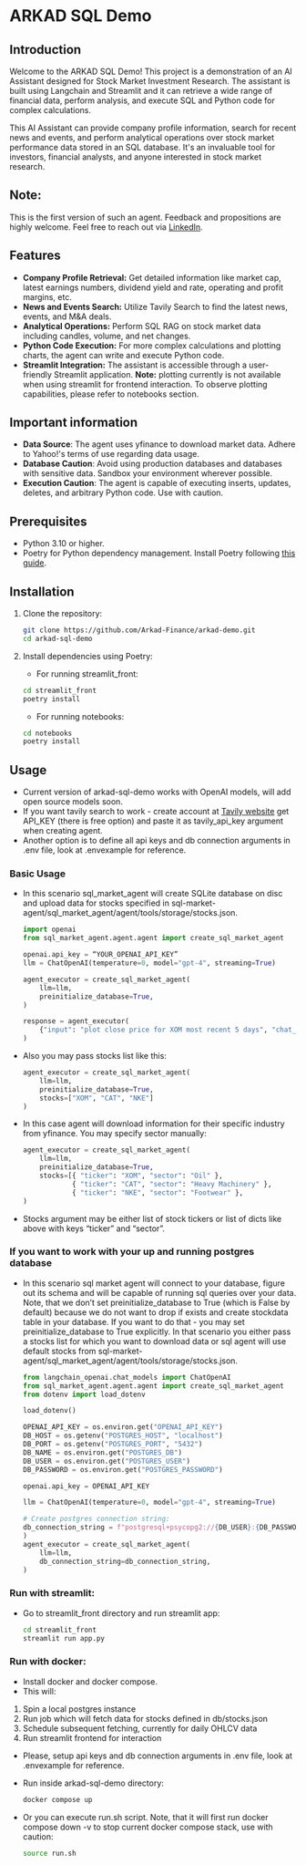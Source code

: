 # ARKAD SQL Demo

## Introduction
Welcome to the ARKAD SQL Demo! This project is a demonstration of an AI Assistant designed for Stock Market Investment Research. The assistant is built using Langchain and Streamlit and it can retrieve a wide range of financial data, perform analysis, and execute SQL and Python code for complex calculations.

This AI Assistant can provide company profile information, search for recent news and events, and perform analytical operations over stock market performance data stored in an SQL database. It's an invaluable tool for investors, financial analysts, and anyone interested in stock market research.


## Note:
This is the first version of such an agent. Feedback and propositions are highly welcome. Feel free to reach out via [LinkedIn](https://www.linkedin.com/in/oleh-davydiuk/).


## Features
- **Company Profile Retrieval:** Get detailed information like market cap, latest earnings numbers, dividend yield and rate, operating and profit margins, etc.
- **News and Events Search:** Utilize Tavily Search to find the latest news, events, and M&A deals.
- **Analytical Operations:** Perform SQL RAG on stock market data including candles, volume, and net changes.
- **Python Code Execution:** For more complex calculations and plotting charts, the agent can write and execute Python code.
- **Streamlit Integration:** The assistant is accessible through a user-friendly Streamlit application. **Note:** plotting currently is not available when using streamlit for frontend interaction. To observe plotting capabilities, please refer to notebooks section.

## Important information
- **Data Source**: The agent uses yfinance to download market data. Adhere to Yahoo!'s terms of use regarding data usage.
- **Database Caution**: Avoid using production databases and databases with sensitive data. Sandbox your environment wherever possible.
- **Execution Caution**: The agent is capable of executing inserts, updates, deletes, and arbitrary Python code. Use with caution.


## Prerequisites
- Python 3.10 or higher.
- Poetry for Python dependency management. Install Poetry following [this guide](https://www.digitalocean.com/community/tutorials/how-to-install-poetry-to-manage-python-dependencies-on-ubuntu-22-04).

## Installation

1. Clone the repository:
    ```bash
    git clone https://github.com/Arkad-Finance/arkad-demo.git
    cd arkad-sql-demo
    ```
2. Install dependencies using Poetry:

     - For running streamlit_front:
    ```bash
    cd streamlit_front
    poetry install
    ```
    - For running notebooks:
    ```bash
    cd notebooks
    poetry install
    ```
## Usage
- Current version of arkad-sql-demo works with OpenAI models, will add open source models soon.
- If you want tavily search to work - create account at [Tavily website](https://tavily.com/) get API_KEY (there is free option) and paste it as tavily_api_key argument when creating agent.
- Another option is to define all api keys and db connection arguments in .env file, look at .envexample for reference.

### Basic Usage
- In this scenario sql_market_agent will create SQLite database on disc and upload data for stocks specified in sql-market-agent/sql_market_agent/agent/tools/storage/stocks.json.
    ```python
    import openai
    from sql_market_agent.agent.agent import create_sql_market_agent

    openai.api_key = “YOUR_OPENAI_API_KEY”
    llm = ChatOpenAI(temperature=0, model="gpt-4", streaming=True)

    agent_executor = create_sql_market_agent(
        llm=llm,
        preinitialize_database=True,
    )

    response = agent_executor(
        {"input": "plot close price for XOM most recent 5 days", "chat_history":[]}
    )
    ```

- Also you may pass stocks list like this:
    ```python
    agent_executor = create_sql_market_agent(
        llm=llm,
        preinitialize_database=True,
        stocks=["XOM", "CAT", "NKE"]
    )   
    ```

- In this case agent will download information for their specific industry from yfinance. You may specify sector manually:
    ```python
    agent_executor = create_sql_market_agent(
        llm=llm,
        preinitialize_database=True,
        stocks=[{ "ticker": "XOM", "sector": "Oil" },
                { "ticker": "CAT", "sector": "Heavy Machinery" },
                { "ticker": "NKE", "sector": "Footwear" },
    )
    ```
- Stocks argument may be either list of stock tickers or list of dicts like above with keys “ticker” and “sector”. 

### If you want to work with your up and running postgres database
- In this scenario sql market agent will connect to your database, figure out its schema and will be capable of running sql queries over your data. 
Note, that we don’t set preinitialize_database to True (which is False by default) because we do not want to drop if exists and create stockdata table in your database. If you want to do that - you may set preinitialize_database to True explicitly. In that scenario you either pass a stocks list for which you want to download data or sql agent will use default stocks from sql-market-agent/sql_market_agent/agent/tools/storage/stocks.json. 
    ```python
    from langchain_openai.chat_models import ChatOpenAI
    from sql_market_agent.agent.agent import create_sql_market_agent
    from dotenv import load_dotenv

    load_dotenv()

    OPENAI_API_KEY = os.environ.get("OPENAI_API_KEY")
    DB_HOST = os.getenv("POSTGRES_HOST", "localhost")
    DB_PORT = os.getenv("POSTGRES_PORT", "5432")
    DB_NAME = os.environ.get("POSTGRES_DB")
    DB_USER = os.environ.get("POSTGRES_USER")
    DB_PASSWORD = os.environ.get("POSTGRES_PASSWORD")

    openai.api_key = OPENAI_API_KEY

    llm = ChatOpenAI(temperature=0, model="gpt-4", streaming=True)

    # Create postgres connection string:
    db_connection_string = f"postgresql+psycopg2://{DB_USER}:{DB_PASSWORD}@{DB_HOST}:{DB_PORT}/{DB_NAME}"
    )
    agent_executor = create_sql_market_agent(
        llm=llm,
        db_connection_string=db_connection_string,
    )
    ```

### Run with streamlit:
- Go to streamlit_front directory and run streamlit app:
    ```bash 
    cd streamlit_front
    streamlit run app.py
    ```

### Run with docker:
- Install docker and docker compose.
- This will:
1. Spin a local postgres instance
2. Run job which will fetch data for stocks defined in db/stocks.json
3. Schedule subsequent fetching, currently for daily OHLCV data
4. Run streamlit frontend for interaction
- Please, setup api keys and db connection arguments in .env file, look at .envexample for reference.
- Run inside arkad-sql-demo directory:
    ```bash
    docker compose up
    ```

- Or you can execute run.sh script. Note, that it will first run docker compose down -v to stop current docker compose stack, use with caution:
    ```bash
    source run.sh
    ```